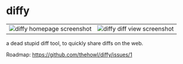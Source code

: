 # diffy

| | |
| --- | --- |
| ![diffy homepage screenshot](https://drop.howl.moe/db656cbcbe-diffy-1.png) | ![diffy diff view screenshot](https://drop.howl.moe/83a9ff8735-diffy-2.png) |

a dead stupid diff tool, to quickly share diffs on the web.

Roadmap: https://github.com/thehowl/diffy/issues/1
